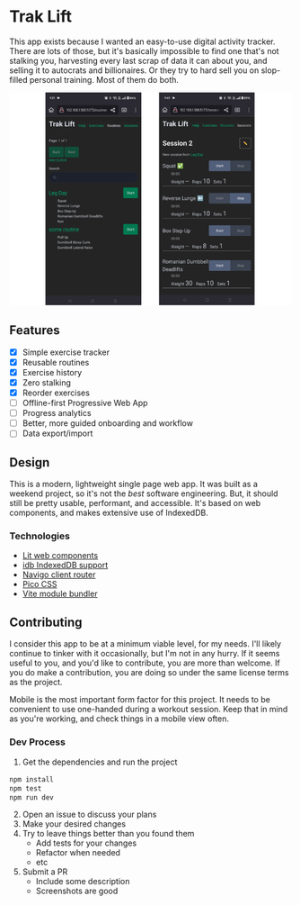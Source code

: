 # Trak Lift

This app exists because I wanted an easy-to-use digital activity tracker.
There are lots of those, but it's basically impossible to find one that's not stalking you, harvesting every
last scrap of data it can about you, and selling it to autocrats and billionaires.
Or they try to hard sell you on slop-filled personal training.
Most of them do both.

![preview.png](readme/preview.png)

## Features
- [x] Simple exercise tracker
- [x] Reusable routines
- [x] Exercise history
- [x] Zero stalking
- [x] Reorder exercises
- [ ] Offline-first Progressive Web App
- [ ] Progress analytics
- [ ] Better, more guided onboarding and workflow
- [ ] Data export/import

## Design

This is a modern, lightweight single page web app.
It was built as a weekend project, so it's not the _best_ software engineering.
But, it should still be pretty usable, performant, and accessible.
It's based on web components, and makes extensive use of IndexedDB.

### Technologies

- [Lit web components][lit]
- [idb IndexedDB support][idb]
- [Navigo client router][navigo]
- [Pico CSS][pico]
- [Vite module bundler][vite]

## Contributing

I consider this app to be at a minimum viable level, for my needs.
I'll likely continue to tinker with it occasionally, but I'm not in any hurry.
If it seems useful to you, and you'd like to contribute, you are more than welcome.
If you do make a contribution, you are doing so under the same license terms as the project.

Mobile is the most important form factor for this project.
It needs to be convenient to use one-handed during a workout session.
Keep that in mind as you're working, and check things in a mobile view often.

### Dev Process

1. Get the dependencies and run the project
```shell
npm install
npm test
npm run dev
```

2. Open an issue to discuss your plans
3. Make your desired changes
4. Try to leave things better than you found them
    - Add tests for your changes
    - Refactor when needed
    - etc
5. Submit a PR
   - Include some description
   - Screenshots are good


[lit]: https://lit.dev
[idb]: https://github.com/jakearchibald/idb
[navigo]: https://github.com/krasimir/navigo
[pico]: https://picocss.com/
[vite]: https://vite.dev/
